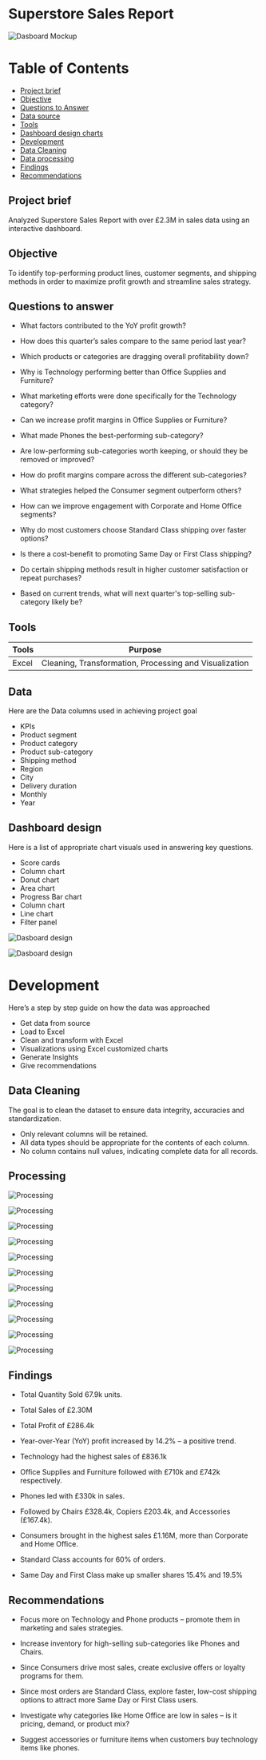 # Superstore Sales Report


![Dasboard Mockup](images/DashboardGIF.gif)


# Table of Contents


- [Project brief](#Project-brief)
- [Objective](#Objective)
- [Questions to Answer](#Questions-to-Answer)
- [Data source](#Data)
- [Tools](#Tools)
- [Dashboard design charts](#Dashboard-design-charts)
- [Development](#Developments)
- [Data Cleaning](#Data-Cleaning)
- [Data processing](#Data-processing)
- [Findings](#Findings)
- [Recommendations](#Recommendations)


## Project brief
Analyzed Superstore Sales Report with over £2.3M in sales data using an interactive dashboard.


## Objective

To identify top-performing product lines, customer segments, and shipping methods in order to maximize profit growth and streamline sales strategy.


## Questions to answer

-  What factors contributed to the YoY profit growth?

-  How does this quarter’s sales compare to the same period last year?

-  Which products or categories are dragging overall profitability down?

-  Why is Technology performing better than Office Supplies and Furniture?

-  What marketing efforts were done specifically for the Technology category?

-  Can we increase profit margins in Office Supplies or Furniture?

-  What made Phones the best-performing sub-category?

-  Are low-performing sub-categories worth keeping, or should they be removed or improved?

-  How do profit margins compare across the different sub-categories?

-  What strategies helped the Consumer segment outperform others?

-  How can we improve engagement with Corporate and Home Office segments?

-  Why do most customers choose Standard Class shipping over faster options?

-  Is there a cost-benefit to promoting Same Day or First Class shipping?

-  Do certain shipping methods result in higher customer satisfaction or repeat purchases?

-  Based on current trends, what will next quarter's top-selling sub-category likely be?


## Tools

| Tools | Purpose | 
| --- | --- | 
| Excel  |  Cleaning, Transformation, Processing and Visualization |


## Data

Here are the Data columns used in achieving project goal

-  KPIs
-  Product segment
-  Product category
-  Product sub-category
-  Shipping method
-  Region
-  City
-  Delivery duration
-  Monthly
-  Year 




## Dashboard design

Here is a list of appropriate chart visuals used in answering key questions.
-  Score cards
-  Column chart
-  Donut chart
-  Area chart
-  Progress Bar chart
-  Column chart
-  Line chart
-  Filter panel

![Dasboard design](images/Dashboard%201.PNG)

![Dasboard design](images/Dashboard%202.PNG)


# Development

Here’s a step by step guide on how the data was approached 

-  Get data from source
-  Load to Excel
-  Clean and transform with Excel
-  Visualizations using Excel customized charts
-  Generate Insights
-  Give recommendations 

## Data Cleaning

The goal is to clean the dataset to ensure data integrity, accuracies and standardization.

- Only relevant columns will be retained.
- All data types should be appropriate for the contents of each column.
- No column contains null values, indicating complete data for all records.

## Processing 

![Processing](images/001.PNG)


![Processing](images/002.PNG)


![Processing](images/003.PNG)


![Processing](images/004.PNG)


![Processing](images/005.PNG)


![Processing](images/006.PNG)


![Processing](images/007.PNG)


![Processing](images/008.PNG)


![Processing](images/009.PNG)


![Processing](images/010.PNG)


![Processing](images/011.PNG)


## Findings

-  Total Quantity Sold 67.9k units.

-  Total Sales of £2.30M

-  Total Profit of £286.4k

-  Year-over-Year (YoY) profit increased by 14.2% – a positive trend.

-  Technology had the highest sales of £836.1k

-  Office Supplies and Furniture followed with £710k and £742k respectively.

-  Phones led with £330k in sales.

-  Followed by Chairs £328.4k, Copiers £203.4k, and Accessories (£167.4k).

-  Consumers brought in the highest sales £1.16M, more than Corporate and Home Office.

-  Standard Class accounts for 60% of orders.

-  Same Day and First Class make up smaller shares 15.4% and 19.5%


## Recommendations

-  Focus more on Technology and Phone products – promote them in marketing and sales strategies.

-  Increase inventory for high-selling sub-categories like Phones and Chairs.

-  Since Consumers drive most sales, create exclusive offers or loyalty programs for them.

-  Since most orders are Standard Class, explore faster, low-cost shipping options to attract more Same Day or First Class users.

-  Investigate why categories like Home Office are low in sales – is it pricing, demand, or product mix?

-  Suggest accessories or furniture items when customers buy technology items like phones.






